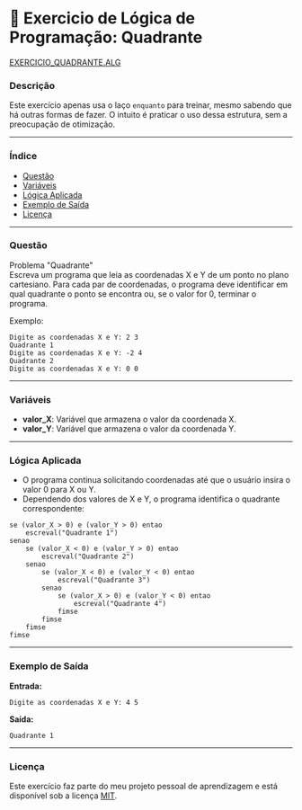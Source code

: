 
# 🚀 Exercicio de Lógica de Programação: Quadrante

<a href="/logica-de-programacao/VisualG_Portugol/Estrutura_Condicional/Exercicios/exercicio_quadrante/exercicio_quadrante.alg">EXERCICIO_QUADRANTE.ALG</a>

### Descrição

Este exercício apenas usa o laço `enquanto` para treinar, mesmo sabendo que há outras formas de fazer. O intuito é praticar o uso dessa estrutura, sem a preocupação de otimização.

---

### Índice

- [Questão](#questão)
- [Variáveis](#variáveis)
- [Lógica Aplicada](#lógica-aplicada)
- [Exemplo de Saída](#exemplo-de-saída)
- [Licença](#licença)

---

### Questão

Problema "Quadrante"  
Escreva um programa que leia as coordenadas X e Y de um ponto no plano cartesiano. Para cada par de coordenadas, o programa deve identificar em qual quadrante o ponto se encontra ou, se o valor for 0, terminar o programa.

Exemplo:
```
Digite as coordenadas X e Y: 2 3
Quadrante 1
Digite as coordenadas X e Y: -2 4
Quadrante 2
Digite as coordenadas X e Y: 0 0
```

---

### Variáveis

- **valor_X**: Variável que armazena o valor da coordenada X.
- **valor_Y**: Variável que armazena o valor da coordenada Y.

---

### Lógica Aplicada

- O programa continua solicitando coordenadas até que o usuário insira o valor 0 para X ou Y.
- Dependendo dos valores de X e Y, o programa identifica o quadrante correspondente:

```alg
se (valor_X > 0) e (valor_Y > 0) entao
    escreval("Quadrante 1")
senao
    se (valor_X < 0) e (valor_Y > 0) entao
        escreval("Quadrante 2")
    senao
        se (valor_X < 0) e (valor_Y < 0) entao
            escreval("Quadrante 3")
        senao
            se (valor_X > 0) e (valor_Y < 0) entao
                escreval("Quadrante 4")
            fimse
        fimse
    fimse
fimse
```

---

### Exemplo de Saída

**Entrada:**
```
Digite as coordenadas X e Y: 4 5
```

**Saída:**
```
Quadrante 1
```

---

### Licença

Este exercício faz parte do meu projeto pessoal de aprendizagem e está disponível sob a licença [MIT](LICENSE).
